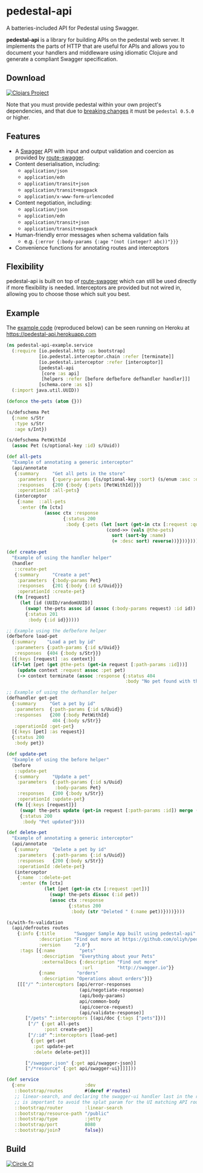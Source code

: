 # pedestal-api
A batteries-included API for Pedestal using Swagger.

**pedestal-api** is a library for building APIs on the pedestal web server.
It implements the parts of HTTP that are useful for APIs and allows you to document your handlers and middleware
using idiomatic Clojure and generate a compliant Swagger specification.

## Download
[![Clojars Project](https://img.shields.io/clojars/v/pedestal-api.svg)](https://clojars.org/pedestal-api)

Note that you must provide pedestal within your own project's dependencies, and that due to
[breaking changes](https://github.com/pedestal/pedestal/releases/tag/0.5.0) it must be `pedestal 0.5.0` or higher.

## Features

* A [Swagger](http://swagger.io) API with input and output validation and coercion as provided by [route-swagger](https://github.com/frankiesardo/route-swagger).
* Content deserialisation, including:
  * `application/json`
  * `application/edn`
  * `application/transit+json`
  * `application/transit+msgpack`
  * `application/x-www-form-urlencoded`
* Content negotiation, including:
  * `application/json`
  * `application/edn`
  * `application/transit+json`
  * `application/transit+msgpack`
* Human-friendly error messages when schema validation fails
  * e.g. `{:error {:body-params {:age "(not (integer? abc))"}}}`
* Convenience functions for annotating routes and interceptors

## Flexibility

pedestal-api is built on top of [route-swagger](https://github.com/frankiesardo/route-swagger) which can still
be used directly if more flexibility is needed. Interceptors are provided but not wired in, allowing you to choose
those which suit you best.

## Example

The [example code](https://github.com/oliyh/pedestal-api/tree/master/example) (reproduced below)
can be seen running on Heroku at https://pedestal-api.herokuapp.com

```clojure
(ns pedestal-api-example.service
  (:require [io.pedestal.http :as bootstrap]
            [io.pedestal.interceptor.chain :refer [terminate]]
            [io.pedestal.interceptor :refer [interceptor]]
            [pedestal-api
             [core :as api]
             [helpers :refer [before defbefore defhandler handler]]]
            [schema.core :as s])
  (:import java.util.UUID))

(defonce the-pets (atom {}))

(s/defschema Pet
  {:name s/Str
   :type s/Str
   :age s/Int})

(s/defschema PetWithId
  (assoc Pet (s/optional-key :id) s/Uuid))

(def all-pets
  "Example of annotating a generic interceptor"
  (api/annotate
   {:summary     "Get all pets in the store"
    :parameters  {:query-params {(s/optional-key :sort) (s/enum :asc :desc)}}
    :responses   {200 {:body {:pets [PetWithId]}}}
    :operationId :all-pets}
   (interceptor
    {:name  ::all-pets
     :enter (fn [ctx]
              (assoc ctx :response
                     {:status 200
                      :body {:pets (let [sort (get-in ctx [:request :query-params :sort])]
                                     (cond->> (vals @the-pets)
                                       sort (sort-by :name)
                                       (= :desc sort) reverse))}}))})))

(def create-pet
  "Example of using the handler helper"
  (handler
   ::create-pet
   {:summary     "Create a pet"
    :parameters  {:body-params Pet}
    :responses   {201 {:body {:id s/Uuid}}}
    :operationId :create-pet}
   (fn [request]
     (let [id (UUID/randomUUID)]
       (swap! the-pets assoc id (assoc (:body-params request) :id id))
       {:status 201
        :body {:id id}}))))

;; Example using the defbefore helper
(defbefore load-pet
  {:summary    "Load a pet by id"
   :parameters {:path-params {:id s/Uuid}}
   :responses  {404 {:body s/Str}}}
  [{:keys [request] :as context}]
  (if-let [pet (get @the-pets (get-in request [:path-params :id]))]
    (update context :request assoc :pet pet)
    (-> context terminate (assoc :response {:status 404
                                            :body "No pet found with this id"}))))

;; Example of using the defhandler helper
(defhandler get-pet
  {:summary     "Get a pet by id"
   :parameters  {:path-params {:id s/Uuid}}
   :responses   {200 {:body PetWithId}
                 404 {:body s/Str}}
   :operationId :get-pet}
  [{:keys [pet] :as request}]
  {:status 200
   :body pet})

(def update-pet
  "Example of using the before helper"
  (before
   ::update-pet
   {:summary     "Update a pet"
    :parameters  {:path-params {:id s/Uuid}
                  :body-params Pet}
    :responses   {200 {:body s/Str}}
    :operationId :update-pet}
   (fn [{:keys [request]}]
     (swap! the-pets update (get-in request [:path-params :id]) merge (:body-params request))
     {:status 200
      :body "Pet updated"})))

(def delete-pet
  "Example of annotating a generic interceptor"
  (api/annotate
   {:summary     "Delete a pet by id"
    :parameters  {:path-params {:id s/Uuid}}
    :responses   {200 {:body s/Str}}
    :operationId :delete-pet}
   (interceptor
    {:name  ::delete-pet
     :enter (fn [ctx]
              (let [pet (get-in ctx [:request :pet])]
                (swap! the-pets dissoc (:id pet))
                (assoc ctx :response
                       {:status 200
                        :body (str "Deleted " (:name pet))})))})))

(s/with-fn-validation
  (api/defroutes routes
    {:info {:title       "Swagger Sample App built using pedestal-api"
            :description "Find out more at https://github.com/oliyh/pedestal-api"
            :version     "2.0"}
     :tags [{:name         "pets"
             :description  "Everything about your Pets"
             :externalDocs {:description "Find out more"
                            :url         "http://swagger.io"}}
            {:name        "orders"
             :description "Operations about orders"}]}
    [[["/" ^:interceptors [api/error-responses
                           (api/negotiate-response)
                           (api/body-params)
                           api/common-body
                           (api/coerce-request)
                           (api/validate-response)]
       ["/pets" ^:interceptors [(api/doc {:tags ["pets"]})]
        ["/" {:get all-pets
              :post create-pet}]
        ["/:id" ^:interceptors [load-pet]
         {:get get-pet
          :put update-pet
          :delete delete-pet}]]

       ["/swagger.json" {:get api/swagger-json}]
       ["/*resource" {:get api/swagger-ui}]]]]))

(def service
  {:env                      :dev
   ::bootstrap/routes        #(deref #'routes)
   ;; linear-search, and declaring the swagger-ui handler last in the routes,
   ;; is important to avoid the splat param for the UI matching API routes
   ::bootstrap/router        :linear-search
   ::bootstrap/resource-path "/public"
   ::bootstrap/type          :jetty
   ::bootstrap/port          8080
   ::bootstrap/join?         false})
```

## Build
[![Circle CI](https://circleci.com/gh/oliyh/pedestal-api.svg?style=svg)](https://circleci.com/gh/oliyh/pedestal-api)

